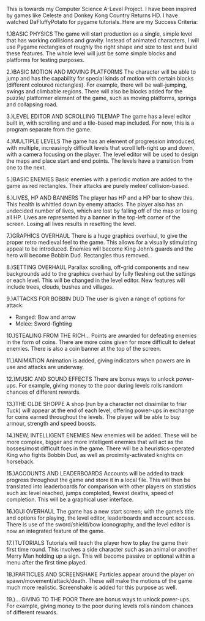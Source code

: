 This is towards my Computer Science A-Level Project. 
I have been inspired by games like Celeste and Donkey Kong Country Returns HD.
I have watched DaFluffyPotato for pygame tutorials.
Here are my Success Criteria:

1.)BASIC PHYSICS
The game will start production as a single, simple level that has working collisions and gravity. 
Instead of animated characters, I will use Pygame rectangles of roughly the right shape and size to test and build these features. 
The whole level will just be some simple blocks and platforms for testing purposes. 

2.)BASIC MOTION AND MOVING PLATFORMS
The character will be able to jump and has the capability for special kinds of motion with certain blocks (different coloured rectangles). 
For example, there will be wall-jumping, swings and climbable regions. 
There will also be blocks added for the puzzle/ platformer element of the game, such as moving platforms, springs and collapsing road.

3.)LEVEL EDITOR AND SCROLLING TILEMAP
The game has a level editor built in, with scrolling and and a tile-based map included. 
For now, this is a program separate from the game.

4.)MULTIPLE LEVELS
The game has an element of progression introduced, with multiple, increasingly difficult levels that scroll left-right up and down, with a camera focusing on the player. 
The level editor will be used to design the maps and place start and end points. 
The levels have a transition from one to the next.

5.)BASIC ENEMIES
Basic enemies with a periodic motion are added to the game as red rectangles. 
Their attacks are purely melee/ collision-based.

6.)LIVES, HP AND BANNERS
The player has HP and a HP bar to show this. 
This health is whittled down by enemy attacks. 
The player also has an undecided number of lives, which are lost by falling off of the map or losing all HP. 
Lives are represented by a banner in the top-left corner of the screen. 
Losing all lives results in resetting the level.

7.)GRAPHICS OVERHAUL
There is a huge graphics overhaul, to give the proper retro medieval feel to the game. 
This allows for a visually stimulating appeal to be introduced. 
Enemies will become King John’s guards and the hero will become Bobbin Dud. 
Rectangles thus removed.

8.)SETTING OVERHAUL
Parallax scrolling, off-grid components and new backgrounds add to the graphics overhaul by fully fleshing out the settings or each level. 
This will be changed in the level editor. 
New features will include trees, clouds, bushes and villages.

9.)ATTACKS FOR BOBBIN DUD
The user is given a range of options for attack:
  - Ranged: Bow and arrow
  - Melee: Sword-fighting

10.)STEALING FROM THE RICH...
Points are awarded for defeating enemies in the form of coins. 
There are more coins given for more difficult to defeat enemies. 
There is also a coin banner at the top of the screen.

11.)ANIMATION
Animation is added, giving indicators when powers are in use and attacks are underway.

12.)MUSIC AND SOUND EFFECTS
There are bonus ways to unlock power-ups. 
For example, giving money to the poor during levels rolls random chances of different rewards.

13.)THE OLDE SHOPPE
A shop (run by a character not dissimilar to friar Tuck) will appear at the end of each level, offering power-ups in exchange for coins earned throughout the levels. 
The player will be able to buy armour, strength and speed boosts.

14.)NEW, INTELLIGENT ENEMIES
New enemies will be added. 
These will be more complex, bigger and more intelligent enemies that will  act as the bosses/most difficult foes in the game. 
There will be a heuristics-operated King who fights Bobbin Dud, as well as proximity-activated knights on horseback.

15.)ACCOUNTS AND LEADERBOARDS
Accounts will be added to track progress throughout the game and store it in a local file. 
This will then be translated into leaderboards for comparison with other players on statistics such as: level reached, jumps completed, fewest deaths, speed of completion. 
This will be a graphical user interface.

16.)GUI OVERHAUL
The game has a new start screen; with the game’s title and options for playing, the level editor, leaderboards and account access. 
There is use of the sword/shield/bow iconography, and the level editor is now  an integrated feature of the game.

17.)TUTORIALS
Tutorials will teach the player how  to play the game their first time round. 
This involves a side character such as an animal or another Merry Man holding up a sign. 
This will become passive or optional within a menu after the first time played.

18.)PARTICLES AND SCREENSHAKE
Particles appear around the player on spawn/movement/attack/death. 
These will make the motions of the game much more realistic. 
Screenshake is added for this purpose as well.

19.)… GIVING TO THE POOR
There are bonus ways to unlock power-ups. 
For example, giving money to the poor during levels rolls random chances of different rewards.

